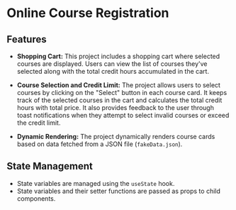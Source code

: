 # Online Course Registration

## Features

- **Shopping Cart:** This project includes a shopping cart where selected courses are displayed. Users can view the list of courses they've selected along with the total credit hours accumulated in the cart.

- **Course Selection and Credit Limit:** The project allows users to select courses by clicking on the "Select" button in each course card. It keeps track of the selected courses in the cart and calculates the total credit hours with total price. It also provides feedback to the user through toast notifications when they attempt to select invalid courses or exceed the credit limit.

- **Dynamic Rendering:** The project dynamically renders course cards based on data fetched from a JSON file (`fakeData.json`).

## State Management

- State variables are managed using the `useState` hook.
- State variables and their setter functions are passed as props to child components.

